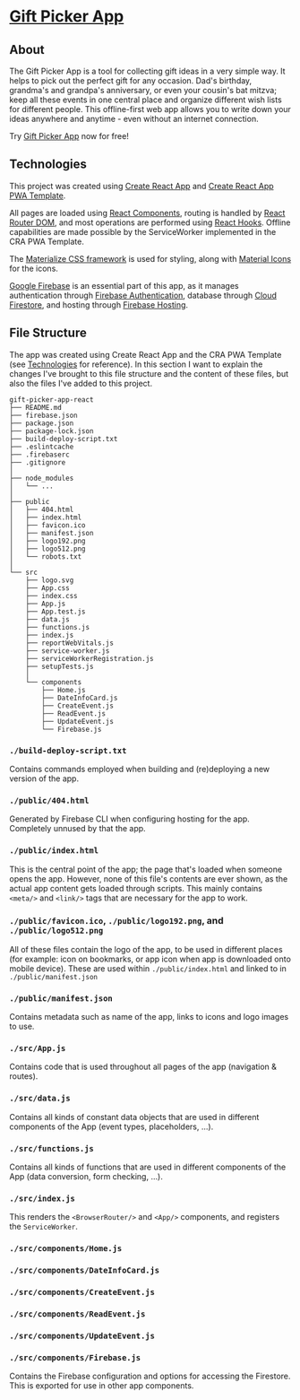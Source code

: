 # [Gift Picker App](https://github.com/LoukaOctave/Gift-Picker-App-React)

## About

The Gift Picker App is a tool for collecting gift ideas in a very simple way. It helps to pick out the perfect gift for any occasion. Dad's birthday, grandma's and grandpa's anniversary, or even your cousin's bat mitzva; keep all these events in one central place and organize different wish lists for different people.
This offline-first web app allows you to write down your ideas anywhere and anytime - even without an internet connection.

Try [Gift Picker App](http://gift-picker-app-1b88e.web.app/) now for free!

## Technologies

This project was created using [Create React App](https://github.com/facebook/create-react-app) and [Create React App PWA Template](https://www.npmjs.com/package/cra-template-pwa).

All pages are loaded using [React Components](https://reactjs.org/docs/react-component.html), routing is handled by [React Router DOM](https://reactrouter.com/web/guides/quick-start), and most operations are performed using [React Hooks](https://reactjs.org/docs/hooks-intro.html). Offline capabilities are made possible by the ServiceWorker implemented in the CRA PWA Template.

The [Materialize CSS framework](https://materializecss.com/) is used for styling, along with [Material Icons](https://material.io/resources/icons/?style=baseline) for the icons.

[Google Firebase](https://firebase.google.com/) is an essential part of this app, as it manages authentication through [Firebase Authentication](https://firebase.google.com/docs/auth?authuser=0), database through [Cloud Firestore](https://firebase.google.com/docs/firestore?authuser=0), and hosting through [Firebase Hosting](https://firebase.google.com/docs/hosting?authuser=0).

## File Structure

The app was created using Create React App and the CRA PWA Template (see [Technologies](#Technologies) for reference). In this section I want to explain the changes I've brought to this file structure and the content of these files, but also the files I've added to this project.

```
gift-picker-app-react
├── README.md
├── firebase.json
├── package.json
├── package-lock.json
├── build-deploy-script.txt
├── .eslintcache
├── .firebaserc
├── .gitignore
│
├── node_modules
│   └── ...
│
├── public
│   ├── 404.html
│   ├── index.html
│   ├── favicon.ico
│   ├── manifest.json
│   ├── logo192.png
│   ├── logo512.png
│   └── robots.txt
│
└── src
    ├── logo.svg
    ├── App.css
    ├── index.css
    ├── App.js
    ├── App.test.js
    ├── data.js
    ├── functions.js
    ├── index.js
    ├── reportWebVitals.js
    ├── service-worker.js
    ├── serviceWorkerRegistration.js
    ├── setupTests.js
    │
    └── components
        ├── Home.js
        ├── DateInfoCard.js
        ├── CreateEvent.js
        ├── ReadEvent.js
        ├── UpdateEvent.js
        └── Firebase.js
```

### ```./build-deploy-script.txt```

Contains commands employed when building and (re)deploying a new version of the app.

### ```./public/404.html```

Generated by Firebase CLI when configuring hosting for the app. Completely unnused by that the app.

### ```./public/index.html```

This is the central point of the app; the page that's loaded when someone opens the app. However, none of this file's contents are ever shown, as the actual app content gets loaded through scripts. This mainly contains ```<meta/>``` and ```<link/>``` tags that are necessary for the app to work.

### ```./public/favicon.ico```, ```./public/logo192.png```, and ```./public/logo512.png```

All of these files contain the logo of the app, to be used in different places (for example: icon on bookmarks, or app icon when app is downloaded onto mobile device). These are used within ```./public/index.html``` and linked to in ```./public/manifest.json```

### ```./public/manifest.json```

Contains metadata such as name of the app, links to icons and logo images to use.

### ```./src/App.js```

Contains code that is used throughout all pages of the app (navigation & routes).

### ```./src/data.js```

Contains all kinds of constant data objects that are used in different components of the App (event types, placeholders, ...).

### ```./src/functions.js```

Contains all kinds of functions that are used in different components of the App (data conversion, form checking, ...).

### ```./src/index.js```

This renders the ```<BrowserRouter/>``` and ```<App/>``` components, and registers the ```ServiceWorker```.

### ```./src/components/Home.js```



### ```./src/components/DateInfoCard.js```



### ```./src/components/CreateEvent.js```



### ```./src/components/ReadEvent.js```



### ```./src/components/UpdateEvent.js```



### ```./src/components/Firebase.js```

Contains the Firebase configuration and options for accessing the Firestore. This is exported for use in other app components.